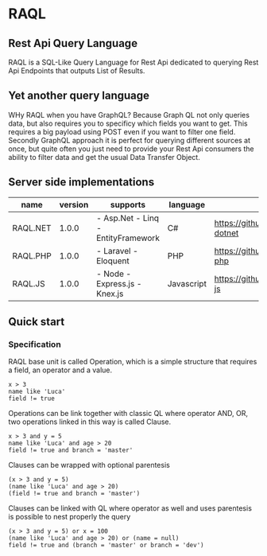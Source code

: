 # RAQL
## Rest Api Query Language

RAQL is a SQL-Like Query Language for Rest Api dedicated to querying Rest Api Endpoints that outputs List of Results.

## Yet another query language
WHy RAQL when you have GraphQL? Because Graph QL not only queries data, but also requires you to specificy which fields you want to get. 
This requires a big payload using POST even if you want to filter one field. Secondly GraphQL approach it is perfect for querying different sources at once, 
but quite often you just need to provide your Rest Api consumers the ability to filter data and get the usual Data Transfer Object.

## Server side implementations

| name     | version | supports                           | language   | repo                                      |
|----------|---------|------------------------------------|------------|-------------------------------------------|
| RAQL.NET |  1.0.0  | - Asp.Net - Linq - EntityFramework | C#         | https://github.com/lucafabbri/raql-dotnet |
| RAQL.PHP |  1.0.0  | - Laravel - Eloquent               | PHP        | https://github.com/lucafabbri/raql-php    |
| RAQL.JS  |  1.0.0  | - Node - Express.js - Knex.js      | Javascript | https://github.com/lucafabbri/raql-js     |

## Quick start
### Specification
RAQL base unit is called Operation, which is a simple structure that requires a field, an operator and a value. 
```
x > 3
name like 'Luca'
field != true
```
Operations can be link together with classic QL where operator AND, OR, two operations linked in this way is called Clause. 
```
x > 3 and y = 5
name like 'Luca' and age > 20
field != true and branch = 'master'
```
Clauses can be wrapped with optional parentesis
```
(x > 3 and y = 5)
(name like 'Luca' and age > 20)
(field != true and branch = 'master')
```
Clauses can be linked with QL where operator as well and uses parentesis is possible to nest properly the query
```
(x > 3 and y = 5) or x = 100
(name like 'Luca' and age > 20) or (name = null)
field != true and (branch = 'master' or branch = 'dev')
```
